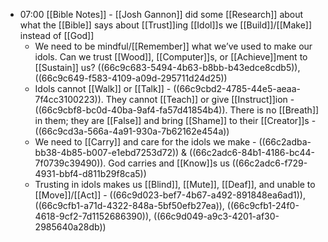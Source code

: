 - 07:00 [[Bible Notes]] - [[Josh Gannon]] did some [[Research]] about what the [[Bible]] says about [[Trust]]ing [[Idol]]s we [[Build]]/[[Make]] instead of [[God]]
	- We need to be mindful/[[Remember]] what we’ve used to make our idols. Can we trust [[Wood]], [[Computer]]s, or [[Achieve]]ment to [[Sustain]] us? ((66c9c683-5494-4b63-b8bb-b43edce8cdb5)), ((66c9c649-f583-4109-a09d-295711d24d25))
	- Idols cannot [[Walk]] or [[Talk]] - ((66c9cbd2-4785-44e5-aeaa-7f4cc3100223)). They cannot [[Teach]] or give [[Instruct]]ion - ((66c9cbf8-bc0d-40ba-9af4-fa57d41854b4)). There is no [[Breath]] in them; they are [[False]] and bring [[Shame]] to their [[Creator]]s - ((66c9cd3a-566a-4a91-930a-7b62162e454a))
	- We need to [[Carry]] and care for the idols we make - ((66c2adba-bb38-4b85-b007-e1ebd7253d72)) & ((66c2adc6-84b1-4186-bc44-7f0739c39490)). God carries and [[Know]]s us ((66c2adc6-f729-4931-bbf4-d811b29f8ca5))
	- Trusting in idols makes us [[Blind]], [[Mute]], [[Deaf]], and unable to [[Move]]/[[Act]] - ((66c9d023-bef7-4b67-a492-891848ea6ad1)), ((66c9cfb1-a71d-4322-848a-5bf50efb27ea)), ((66c9cfb1-24f0-4618-9cf2-7d1152686390)), ((66c9d049-a9c3-4201-af30-2985640a28db))